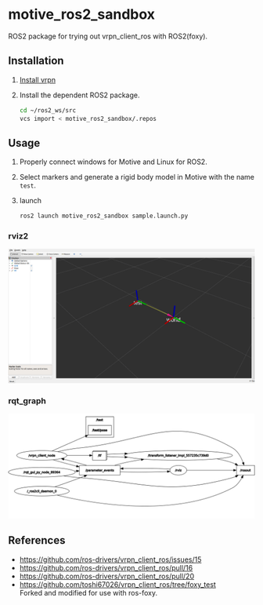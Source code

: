 # motive_ros2_sandbox
ROS2 package for trying out vrpn_client_ros with ROS2(foxy).

## Installation
1. [Install vrpn](https://github.com/vrpn/vrpn/wiki/Installing-and-testing)

2. Install the dependent ROS2 package.
    ```sh
    cd ~/ros2_ws/src
    vcs import < motive_ros2_sandbox/.repos
    ```

## Usage
1. Properly connect windows for Motive and Linux for ROS2.

2. Select markers and generate a rigid body model in Motive with the name `test`.

3. launch
    ```sh
    ros2 launch motive_ros2_sandbox sample.launch.py
    ```

### rviz2
![](assets/sample_rviz.png)

### rqt_graph
![](assets/sample_rosgraph.png)

## References
- https://github.com/ros-drivers/vrpn_client_ros/issues/15
- https://github.com/ros-drivers/vrpn_client_ros/pull/16
- https://github.com/ros-drivers/vrpn_client_ros/pull/20
- https://github.com/toshi67026/vrpn_client_ros/tree/foxy_test \
Forked and modified for use with ros-foxy.
